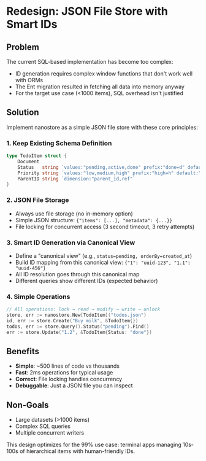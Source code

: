 # Redesign: JSON File Store with Smart IDs

## Problem

The current SQL-based implementation has become too complex:
- ID generation requires complex window functions that don't work well with ORMs
- The Ent migration resulted in fetching all data into memory anyway
- For the target use case (<1000 items), SQL overhead isn't justified

## Solution

Implement nanostore as a simple JSON file store with these core principles:

### 1. Keep Existing Schema Definition
```go
type TodoItem struct {
    Document
    Status   string `values:"pending,active,done" prefix:"done=d" default:"pending"`
    Priority string `values:"low,medium,high" prefix:"high=h" default:"medium"`
    ParentID string `dimension:"parent_id,ref"`
}
```

### 2. JSON File Storage
- Always use file storage (no in-memory option)
- Simple JSON structure: `{"items": [...], "metadata": {...}}`
- File locking for concurrent access (3 second timeout, 3 retry attempts)

### 3. Smart ID Generation via Canonical View
- Define a "canonical view" (e.g., `status=pending, orderBy=created_at`)
- Build ID mapping from this canonical view: `{"1": "uuid-123", "1.1": "uuid-456"}`
- All ID resolution goes through this canonical map
- Different queries show different IDs (expected behavior)

### 4. Simple Operations
```go
// All operations: lock → read → modify → write → unlock
store, err := nanostore.New[TodoItem]("todos.json")
id, err := store.Create("Buy milk", &TodoItem{})
todos, err := store.Query().Status("pending").Find() 
err := store.Update("1.2", &TodoItem{Status: "done"})
```

## Benefits
- **Simple**: ~500 lines of code vs thousands
- **Fast**: 2ms operations for typical usage
- **Correct**: File locking handles concurrency
- **Debuggable**: Just a JSON file you can inspect

## Non-Goals
- Large datasets (>1000 items)
- Complex SQL queries  
- Multiple concurrent writers

This design optimizes for the 99% use case: terminal apps managing 10s-100s of hierarchical items with human-friendly IDs.